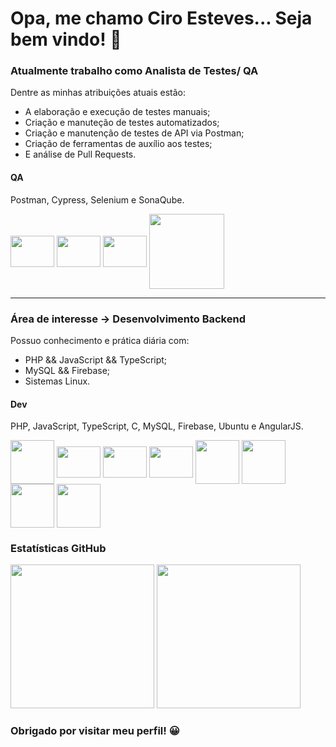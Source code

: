 <h1> Opa, me chamo Ciro Esteves... Seja bem vindo! 👋 </h1>
<h3>Atualmente trabalho como Analista de Testes/ QA</h3>
<p>Dentre as minhas atribuições atuais estão: </p>

* A elaboração e execução de testes manuais;
* Criação e manuteção de testes automatizados;
* Criação e manutenção de testes de API via Postman;
* Criação de ferramentas de auxílio aos testes;
* E análise de Pull Requests.

<div>
  <h4>QA</h4>
  <p>Postman, Cypress, Selenium e SonaQube.</p>
  <img align="center" width="70px" height="50px" src="https://www.svgrepo.com/show/354202/postman-icon.svg" />
  <img align="center" width="70px" height="50px" src="https://www.svgrepo.com/show/330247/cypress.svg" />
  <img align="center" width="70px" height="50px" src="https://www.svgrepo.com/show/473780/selenium.svg" />
  <img align="center" width="120x" src="https://www.svgrepo.com/show/354365/sonarqube.svg" /> 
</div>

---

<h3>Área de interesse -> Desenvolvimento Backend</h3>
<p>Possuo conhecimento e prática diária com: </p>

* PHP && JavaScript && TypeScript;
* MySQL && Firebase;
* Sistemas Linux.

<div>
  <h4>Dev</h4>
  <p>PHP, JavaScript, TypeScript, C, MySQL, Firebase, Ubuntu e AngularJS.</p>
  <span>
    <img align="center" width="70px" src="https://cdn.jsdelivr.net/gh/devicons/devicon/icons/php/php-plain.svg" />
    <img align="center" width="70px" height="50px" src="https://cdn.jsdelivr.net/gh/devicons/devicon/icons/javascript/javascript-plain.svg" />
    <img align="center" width="70px" height="50px" src="https://cdn.jsdelivr.net/gh/devicons/devicon/icons/typescript/typescript-plain.svg" />
    <img align="center" width="70px" height="50px" src="https://cdn.jsdelivr.net/gh/devicons/devicon/icons/c/c-plain.svg" />
  </span>
  <span>
    <img align="center" width="70px" src="https://cdn.jsdelivr.net/gh/devicons/devicon/icons/mysql/mysql-plain-wordmark.svg" />
    <img align="center" width="70px" src="https://cdn.jsdelivr.net/gh/devicons/devicon/icons/firebase/firebase-plain-wordmark.svg" />
  </span>
  <span>
    <img align="center" width="70px"" src="https://cdn.jsdelivr.net/gh/devicons/devicon/icons/ubuntu/ubuntu-plain-wordmark.svg" />
  </span>
  <span>
    <img align="center" width="70px" src="https://cdn.jsdelivr.net/gh/devicons/devicon/icons/angularjs/angularjs-plain.svg" />
  </span>
</div>

<div>
  <h3>Estatísticas GitHub</h3>                                                                                                                         
  <img height="230px" src="https://github-readme-stats.vercel.app/api?username=ciroesteves&show_icons=true&theme=radical" />
  <img height="230px" src="https://github-readme-stats.vercel.app/api/top-langs/?username=ciroesteves&show_icons=true&theme=radical" />
</div>

<h3>Obrigado por visitar meu perfil! 😀 </h3>
